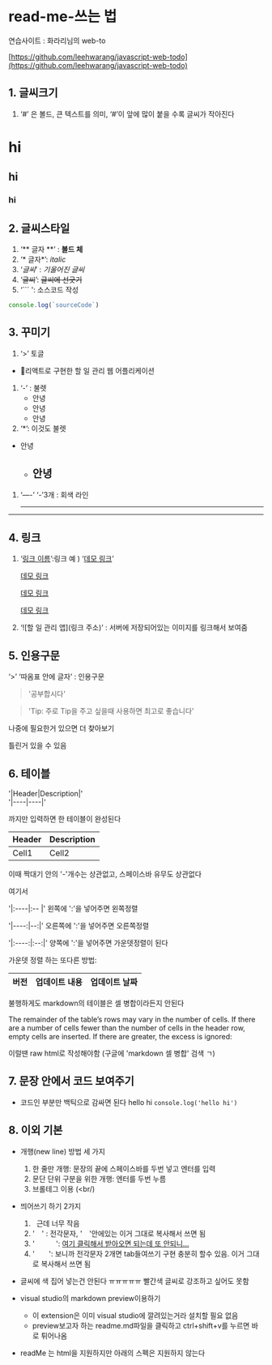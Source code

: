 # read-me-쓰는 법

연습사이트 : 화라리님의 web-to

[https://github.com/leehwarang/javascript-web-todo](https://github.com/leehwarang/javascript-web-todo)

## 1. 글씨크기

1. ‘#’ 은 볼드, 큰 텍스트를 의미, ‘#’이 앞에 많이 붙을 수록 글씨가 작아진다

# hi  #

## hi ##

### hi ###

## 2. 글씨스타일

1.  ‘** 글자 **’ :  **볼드 체** 
2. ‘* 글자*’: *italic*
3. ‘_글씨_’ : *기울어진 글씨*
4. ‘~~글씨~~’: ~~글씨에 선긋기~~
5.  ‘``` ': 소스코드 작성 

```jsx
console.log(`sourceCode`)
```

## 3. 꾸미기

1.  ‘>’     토글  
- 📝리액트로 구현한 할 일 관리 웹 어플리케이션
1. ‘-’ : 불렛 
    - 안녕
    - 안녕
    - 안녕
2. ‘*’: 이것도 불렛
- 안녕
    - 안녕
        - 
1. ‘—-’ ‘-’3개 : 회색 라인 
    
    ---
    

---

## 4. 링크

1. ‘[링크 이름](링크주소)’:링크   예 )  ‘[데모 링크]([https://michelle-todo.herokuapp.com/](https://michelle-todo.herokuapp.com/))’
    
    [데모 링크](https://michelle-todo.herokuapp.com/)
    
    [데모 링크](https://michelle-todo.herokuapp.com/)
    
    
    [데모 링크](https://michelle-todo.herokuapp.com/)
    
2. ‘![할 일 관리 앱](링크 주소)’ : 서버에 저장되어있는 이미지를 링크해서 보여줌



## 5. 인용구문

‘>’ ‘따옴표 안에 글자’ : 인용구문
> '공부합시다'

> 'Tip: 주로 Tip을 주고 싶을때 사용하면 최고로 좋습니다'


나중에 필요한거 있으면 더 찾아보기

틀린거 있을 수 있음

## 6. 테이블

'|Header|Description|'  
'|----|----|'  

까지만 입력하면 한 테이블이 완성된다 

|Header|Description|
|----|-- |
|Cell1|Cell2|

이때 짝대기 안의 '-'개수는 상관없고, 스페이스바 유무도 상관없다 
 
 
여기서

'|:----|:-- |'
왼쪽에 ':'을 넣어주면 왼쪽정렬


'|----:|--:|'
오른쪽에 ':'을 넣어주면 오른쪽정렬


'|:----:|:--:|'
양쪽에 ':'을 넣어주면 가운뎃정렬이 된다 

가운뎃 정렬 하는 또다른 방법:

|버전| <div align="center">업데이트 내용</div> | 업데이트 날짜 |
| :-------: | :---- | :-----------: |



불행하게도 markdown의 테이블은 셀 병합이라든지 안된다

The remainder of the table’s rows may vary in the number of cells. 
If there are a number of cells fewer than the number of cells in the header row, empty cells are inserted.
If there are greater, the excess is ignored:

이럴땐 raw html로 작성해야함 (구글에 'markdown 셀 병합' 검색 ㄱ)




## 7. 문장 안에서 코드 보여주기 

- 코드인 부분만 백틱으로 감싸면 된다 
    hello hi `console.log('hello hi')`
    


## 8. 이외 기본

- 개행(new line) 방법 세 가지
    1. 한 줄만 개행: 문장의 끝에 스페이스바를 두번 넣고 엔터를 입력
    2. 문단 단위 구분을 위한 개행: 엔터를 두번 누름
    3. 브롤테그 이용 (<br/) 
   
- 띄어쓰기 하기 2가지
    1. &nbsp; 근데 너무 작음
    2. ' ' : 전각문자, ' '안에있는 이거 그대로 복사해서 쓰면 됨 
    3. '   ': [여기 클릭해서 받아오면 되는데 또 안되니...](https://kimasill.tistory.com/entry/MarkDown-%EB%A7%88%ED%81%AC%EB%8B%A4%EC%9A%B4-%EB%9D%84%EC%96%B4%EC%93%B0%EA%B8%B0%EA%B3%B5%EB%B0%B1-%EC%A4%84%EB%B0%94%EA%BF%88-%EC%82%AC%EC%9A%A9%EB%B2%95)
    4. '  ': 보니까 전각문자 2개면 tab들여쓰기 구현 충분히 할수 있음. 이거 그대로 복사해서 쓰면 됨 


- 글씨에 색 집어 넣는건 안된다 ㅠㅠㅠㅠㅠ 빨간색 글씨로 강조하고 싶어도 못함 


- visual studio의 markdown preview이용하기
    - 이 extension은 이미 visual studio에 깔려있는거라 설치할 필요 없음
    - preview보고자 하는 readme.md파일을 클릭하고 ctrl+shift+v를 누르면 바로 튀어나옴

- readMe 는 html을 지원하지만 아래의 스펙은 지원하지 않는다 
<title> <textarea> <style> <xmp> <iframe> <noembed> <noframes> <script> <plaintext>
    아쉽다...
